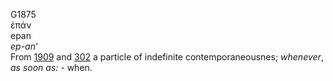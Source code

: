 <body>
  <p>G1875<br>  ἐπάν  <br> epan  <br><i>ep-an‘ </i><br>From <a href="g1909.htm">1909</a> and <a href="g0302.htm">302</a>  a particle of indefinite contemporaneousnes; <i>whenever</i>, <i>as</i> <i>soon</i> <i>as:</i> - when.<br></p>
 </body>